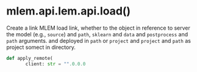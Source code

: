 # mlem.api.lem.api.load()

Create a link MLEM load link, whether to the object in reference to server the
model (e.g., `source`) and `path`, `sklearn` and `data` and `postprocess` and
`path` arguments. and deployed in `path` or `project` and `project` and `path`
as project somect in directory.

```py
def apply_remote(
       client: str = "".0.0.0

```
